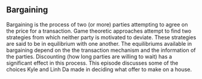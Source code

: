 ## Bargaining

Bargaining is the process of two (or more) parties attempting to agree on the price for a transaction.  Game theoretic approaches attempt to find two strategies from which neither party is motivated to deviate.  These strategies are said to be in equilibrium with one another.  The equilibriums available in bargaining depend on the the transaction mechanism and the information of the parties.  Discounting (how long parties are willing to wait) has a significant effect in this process.  This episode discusses some of the choices Kyle and Linh Da made in deciding what offer to make on a house.
